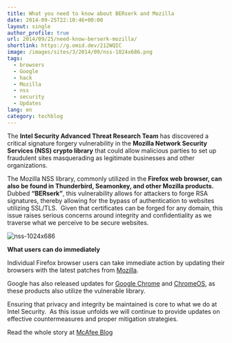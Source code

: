 ```yaml
---
title: What you need to know about BERserk and Mozilla
date: 2014-09-25T22:10:46+00:00
layout: single
author_profile: true
url: 2014/09/25/need-know-berserk-mozilla/
shortlink: https://g.omid.dev/212WQIC
image: /images/sites/3/2014/09/nss-1024x686.png
tags:
  - browsers
  - Google
  - hack
  - Mozilla
  - nss
  - security
  - Updates
lang: en
category: techblog
---
```

The **Intel Security Advanced Threat Research Team** has discovered a critical signature forgery vulnerability in the **Mozilla Network Security Services (NSS) crypto library** that could allow malicious parties to set up fraudulent sites masquerading as legitimate businesses and other organizations.

The Mozilla NSS library, commonly utilized in the **Firefox web browser, can also be found in Thunderbird, Seamonkey, and other Mozilla products.**  Dubbed **“BERserk”**, this vulnerability allows for attackers to forge RSA signatures, thereby allowing for the bypass of authentication to websites utilizing SSL/TLS.  Given that certificates can be forged for any domain, this issue raises serious concerns around integrity and confidentiality as we traverse what we perceive to be secure websites.

![nss-1024x686](/images/2014/09/nss-1024x686.png) 

**What users can do immediately**

Individual Firefox browser users can take immediate action by updating their browsers with the latest patches from [Mozilla](https://www.mozilla.org/en-US/firefox/new/).

Google has also released updates for [Google Chrome](http://googlechromereleases.blogspot.com/2014/09/stable-channel-update_24.html) and [ChromeOS](http://googlechromereleases.blogspot.com/2014/09/stable-channel-update-for-chrome-os_24.html), as these products also utilize the vulnerable library.

Ensuring that privacy and integrity be maintained is core to what we do at Intel Security.  As this issue unfolds we will continue to provide updates on effective countermeasures and proper mitigation strategies.

Read the whole story at [McAfee Blog](http://blogs.mcafee.com/executive-perspectives/need-know-berserk-mozilla)